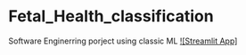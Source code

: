 # Fetal_Health_classification
 Software Enginerring porject using classic ML
 [![Streamlit App]](https://share.streamlit.io/the-osk/fetal_health_classification/main/App.py)

